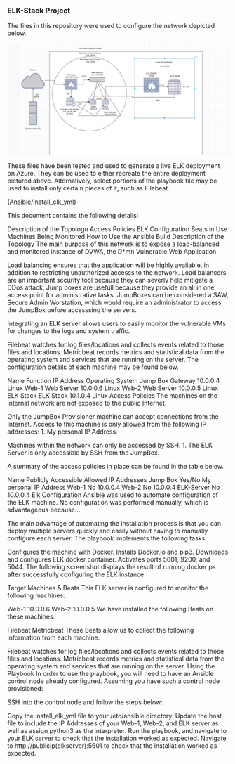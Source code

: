### ELK-Stack Project

The files in this repository were used to configure the network depicted below.

![Diagram](https://github.com/arlenebarsh/Project1/blob/main/Diagrams/Network_Topology.png)

These files have been tested and used to generate a live ELK deployment on Azure. They can be used to either recreate the entire deployment pictured above. Alternatively, select portions of the playbook file may be used to install only certain pieces of it, such as Filebeat.

(Ansible/install_elk_yml)

This document contains the following details:

Description of the Topologu
Access Policies
ELK Configuration
Beats in Use
Machines Being Monitored
How to Use the Ansible Build
Description of the Topology
The main purpose of this network is to expose a load-balanced and monitored instance of DVWA, the D*mn Vulnerable Web Application.

Load balancing ensures that the application will be highly available, in addition to restricting unauthorized accesss to the network. Load balancers are an important security tool because they can severly help mitigate a DDos attack. Jump boxes are usefull because they provide an all in one access point for administrative tasks. JumpBoxes can be considered a SAW, Secure Admin Worstation, which would require an administrator to access the JumpBox before accesssing the servers.

Integrating an ELK server allows users to easily monitor the vulnerable VMs for changes to the logs and system traffic.

Filebeat watches for log files/locations and collects events related to those files and locations.
Metricbeat records metrics and statistical data from the operating system and services that are running on the server.
The configuration details of each machine may be found below.

Name	Function	IP Address	Operating System
Jump Box	Gateway	10.0.0.4	Linux
Web-1	Web Server	10.0.0.6	Linux
Web-2	Web Server	10.0.0.5	Linux
ELK Stack	ELK Stack	10.1.0.4	Linux
Access Policies
The machines on the internal network are not exposed to the public Internet.

Only the JumpBox Provisioner machine can accept connections from the Internet. Access to this machine is only allowed from the following IP addresses: 1. My personal IP Address.

Machines within the network can only be accessed by SSH. 1. The ELK Server is only accessible by SSH from the JumpBox.

A summary of the access policies in place can be found in the table below.

Name	Publicly Accessible	Allowed IP Addresses
Jump Box	Yes/No	My personal IP Address
Web-1	No	10.0.0.4
Web-2	No	10.0.0.4
ELK-Server	No	10.0.0.4
Elk Configuration
Ansible was used to automate configuration of the ELK machine. No configuration was performed manually, which is advantageous because...

The main advantage of automating the installation process is that you can deploy multiple servers quickly and easily without having to manually configure each server.
The playbook implements the following tasks:

Configures the machine with Docker.
Installs Docker.io and pip3.
Downloads and configures ELK docker container.
Activates ports 5601, 9200, and 5044.
The following screenshot displays the result of running docker ps after successfully configuring the ELK instance.

Target Machines & Beats
This ELK server is configured to monitor the following machines:

Web-1 10.0.0.6
Web-2 10.0.0.5
We have installed the following Beats on these machines:

Filebeat
Metricbeat
These Beats allow us to collect the following information from each machine:

Filebeat watches for log files/locations and collects events related to those files and locations.
Metricbeat records metrics and statistical data from the operating system and services that are running on the server.
Using the Playbook
In order to use the playbook, you will need to have an Ansible control node already configured. Assuming you have such a control node provisioned:

SSH into the control node and follow the steps below:

Copy the install_elk_yml file to your /etc/ansible directory.
Update the host file to include the IP Addresses of your Web-1, Web-2, and ELK server as well as assign python3 as the interpreter.
Run the playbook, and navigate to your ELK server to check that the installation worked as expected.
Navigate to http://publicip(elkserver):5601 to check that the installation worked as expected.
